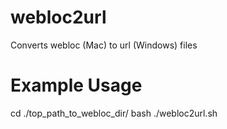 # webloc2url
Converts webloc (Mac) to url (Windows) files

# Example Usage

cd ./top_path_to_webloc_dir/
bash ./webloc2url.sh
